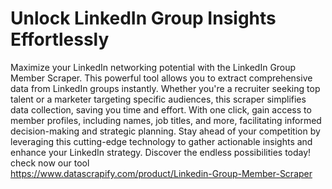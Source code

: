 # Unlock LinkedIn Group Insights Effortlessly
Maximize your LinkedIn networking potential with the LinkedIn Group Member Scraper. This powerful tool allows you to extract comprehensive data from LinkedIn groups instantly. Whether you're a recruiter seeking top talent or a marketer targeting specific audiences, this scraper simplifies data collection, saving you time and effort. With one click, gain access to member profiles, including names, job titles, and more, facilitating informed decision-making and strategic planning. Stay ahead of your competition by leveraging this cutting-edge technology to gather actionable insights and enhance your LinkedIn strategy. Discover the endless possibilities today!<br/> check now our tool <br/> https://www.datascrapify.com/product/Linkedin-Group-Member-Scraper
